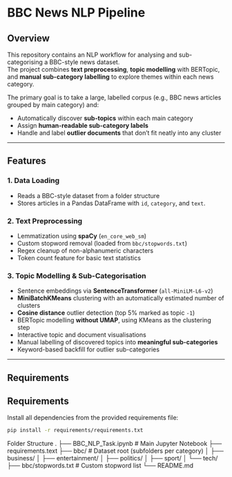 # BBC News NLP Pipeline

## Overview
This repository contains an NLP workflow for analysing and sub-categorising a BBC-style news dataset.  
The project combines **text preprocessing**, **topic modelling** with BERTopic, and **manual sub-category labelling** to explore themes within each news category.

The primary goal is to take a large, labelled corpus (e.g., BBC news articles grouped by main category) and:
- Automatically discover **sub-topics** within each main category
- Assign **human-readable sub-category labels**
- Handle and label **outlier documents** that don’t fit neatly into any cluster

---

## Features

### 1. Data Loading
- Reads a BBC-style dataset from a folder structure
- Stores articles in a Pandas DataFrame with `id`, `category`, and `text`.

### 2. Text Preprocessing
- Lemmatization using **spaCy** (`en_core_web_sm`)
- Custom stopword removal (loaded from `bbc/stopwords.txt`)
- Regex cleanup of non-alphanumeric characters
- Token count feature for basic text statistics

### 3. Topic Modelling & Sub-Categorisation
- Sentence embeddings via **SentenceTransformer** (`all-MiniLM-L6-v2`)
- **MiniBatchKMeans** clustering with an automatically estimated number of clusters
- **Cosine distance** outlier detection (top 5% marked as topic `-1`)
- BERTopic modelling **without UMAP**, using KMeans as the clustering step
- Interactive topic and document visualisations
- Manual labelling of discovered topics into **meaningful sub-categories**
- Keyword-based backfill for outlier sub-categories

---

## Requirements
## Requirements
Install all dependencies from the provided requirements file:
```bash
pip install -r requirements/requirements.txt
```

Folder Structure
.
├── BBC_NLP_Task.ipynb       # Main Jupyter Notebook
├── requirements.text
├── bbc/                     # Dataset root (subfolders per category)
│   ├── business/
│   ├── entertainment/
│   ├── politics/
│   ├── sport/
│   └── tech/
├── bbc/stopwords.txt        # Custom stopword list
└── README.md

